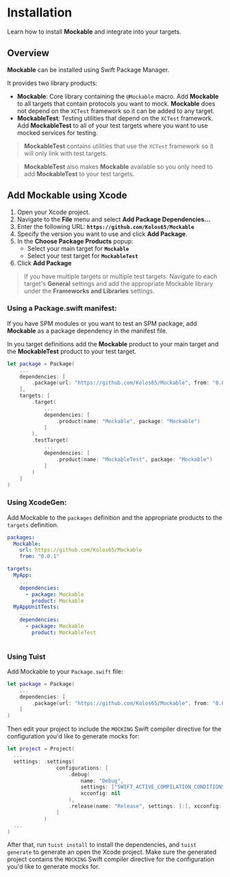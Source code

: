 # Installation

Learn how to install **Mockable** and integrate into your targets.

## Overview

**Mockable** can be installed using Swift Package Manager.

It provides two library products:
* **Mockable**: Core library containing the `@Mockable` macro. Add **Mockable** to all targets that contain protocols you want to mock. **Mockable** does not depend on the `XCTest` framework so it can be added to any target.
* **MockableTest**: Testing utilities that depend on the `XCTest` framework. Add **MockableTest** to all of your test targets where you want to use mocked services for testing.

> **MockableTest** contains utilities that use the `XCTest` framework so it will only link with test targets. 

> **MockableTest** also makes **Mockable** available so you only need to add **MockableTest** to your test targets.

## Add **Mockable** using Xcode
1. Open your Xcode project.
2. Navigate to the **File** menu and select **Add Package Dependencies...**
3. Enter the following URL: **`https://github.com/Kolos65/Mockable`**
4. Specify the version you want to use and click **Add Package**.
5. In the **Choose Package Products** popup:
    * Select your main target for **`Mockable`**
    * Select your test target for **`MockableTest`**
6. Click **Add Package**

> If you have multiple targets or multiple test targets:
> Navigate to each target's **General** settings and add the appropriate Mockable library under the **Frameworks and Libraries** settings.

### Using a Package.swift manifest:
If you have SPM modules or you want to test an SPM package, add **Mockable** as a package dependency in the manifest file.

In you target definitions add the **Mockable** product to your main target and the **MockableTest** product to your test target.
```swift
let package = Package(
    ...
    dependencies: [
        .package(url: "https://github.com/Kolos65/Mockable", from: "0.0.1"),
    ],
    targets: [
        .target(
            ...
            dependencies: [
                .product(name: "Mockable", package: "Mockable")
            ]
        ),
        .testTarget(
            ...
            dependencies: [
                .product(name: "MockableTest", package: "Mockable")
            ]
        )
    ]
)
```

### Using XcodeGen:
Add Mockable to the `packages` definition and the appropriate products to the `targets` definition.
```yaml
packages:
  Mockable:
    url: https://github.com/Kolos65/Mockable
    from: "0.0.1"

targets:
  MyApp:
    ...
    dependencies:
      - package: Mockable
        product: Mockable
  MyAppUnitTests:
    ...
    dependencies:
      - package: Mockable
        product: MockableTest
        
```

### Using Tuist

Add Mockable to your `Package.swift` file:

```swift
let package = Package(
    ...
    dependencies: [
        .package(url: "https://github.com/Kolos65/Mockable", from: "0.0.1"),
    ]
)
```

Then edit your project to include the `MOCKING` Swift compiler directive for the configuration you'd like to generate mocks for:

```swift
let project = Project(
  ...
  settings: .settings(
                configurations: [
                    .debug(
                        name: "Debug",
                        settings: ["SWIFT_ACTIVE_COMPILATION_CONDITIONS": "$(inherited) MOCKING"],
                        xcconfig: nil
                    ),
                    .release(name: "Release", settings: [:], xcconfig: nil),
                ]
            )
  ...
)
```

After that, run `tuist install` to install the dependencies, and `tuist generate` to generate an open the Xcode project. Make sure the generated project contains the `MOCKING` Swift compiler directive for the configuration you'd like to generate mocks for.